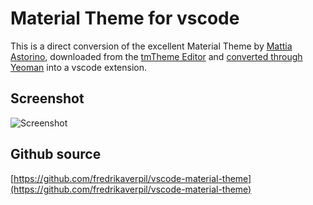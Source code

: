 # Material Theme for vscode

This is a direct conversion of the excellent Material Theme by [Mattia Astorino](https://github.com/equinusocio), downloaded from the [tmTheme Editor](http://tmtheme-editor.herokuapp.com/#!/editor/theme/Material%20Theme) and [converted through Yeoman](https://code.visualstudio.com/Docs/customization/themes#_adding-a-new-theme) into a vscode extension.

## Screenshot

![Screenshot](https://cloud.githubusercontent.com/assets/994357/20610669/042cc31a-b29d-11e6-9657-87427ceb9e6a.png)


## Github source

[https://github.com/fredrikaverpil/vscode-material-theme](https://github.com/fredrikaverpil/vscode-material-theme)
